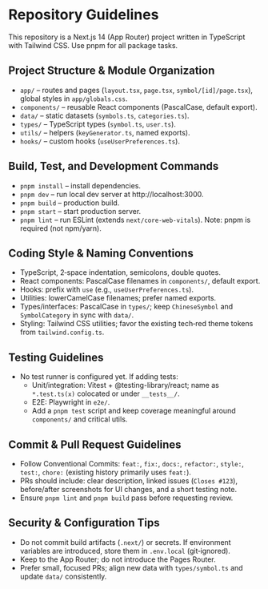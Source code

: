 # Repository Guidelines

This repository is a Next.js 14 (App Router) project written in TypeScript with Tailwind CSS. Use pnpm for all package tasks.

## Project Structure & Module Organization
- `app/` – routes and pages (`layout.tsx`, `page.tsx`, `symbol/[id]/page.tsx`), global styles in `app/globals.css`.
- `components/` – reusable React components (PascalCase, default export).
- `data/` – static datasets (`symbols.ts`, `categories.ts`).
- `types/` – TypeScript types (`symbol.ts`, `user.ts`).
- `utils/` – helpers (`keyGenerator.ts`, named exports).
- `hooks/` – custom hooks (`useUserPreferences.ts`).

## Build, Test, and Development Commands
- `pnpm install` – install dependencies.
- `pnpm dev` – run local dev server at http://localhost:3000.
- `pnpm build` – production build.
- `pnpm start` – start production server.
- `pnpm lint` – run ESLint (extends `next/core-web-vitals`).
Note: pnpm is required (not npm/yarn).

## Coding Style & Naming Conventions
- TypeScript, 2‑space indentation, semicolons, double quotes.
- React components: PascalCase filenames in `components/`, default export.
- Hooks: prefix with `use` (e.g., `useUserPreferences.ts`).
- Utilities: lowerCamelCase filenames; prefer named exports.
- Types/interfaces: PascalCase in `types/`; keep `ChineseSymbol` and `SymbolCategory` in sync with `data/`.
- Styling: Tailwind CSS utilities; favor the existing tech‑red theme tokens from `tailwind.config.ts`.

## Testing Guidelines
- No test runner is configured yet. If adding tests:
  - Unit/integration: Vitest + @testing-library/react; name as `*.test.ts(x)` colocated or under `__tests__/`.
  - E2E: Playwright in `e2e/`.
  - Add a `pnpm test` script and keep coverage meaningful around `components/` and critical utils.

## Commit & Pull Request Guidelines
- Follow Conventional Commits: `feat:`, `fix:`, `docs:`, `refactor:`, `style:`, `test:`, `chore:` (existing history primarily uses `feat:`).
- PRs should include: clear description, linked issues (`Closes #123`), before/after screenshots for UI changes, and a short testing note.
- Ensure `pnpm lint` and `pnpm build` pass before requesting review.

## Security & Configuration Tips
- Do not commit build artifacts (`.next/`) or secrets. If environment variables are introduced, store them in `.env.local` (git‑ignored).
- Keep to the App Router; do not introduce the Pages Router.
- Prefer small, focused PRs; align new data with `types/symbol.ts` and update `data/` consistently.

